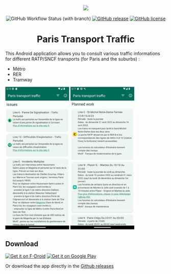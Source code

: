 <div align="center">

<image src="fastlane/metadata/android/en-US/images/icon.png" height="100">

![GitHub Workflow Status (with branch)](https://img.shields.io/github/actions/workflow/status/corenting/ParisTransportTraffic/ci.yml?branch=master)
[![GitHub release](https://img.shields.io/github/release/corenting/ParisTransportTraffic.svg)](https://github.com/corenting/ParisTransportTraffic/releases)
[![GitHub license](https://img.shields.io/github/license/corenting/ParisTransportTraffic.svg)](https://github.com/corenting/ParisTransportTraffic/blob/master/LICENSE)

# Paris Transport Traffic

</div>

This Android application allows you to consult various traffic informations for different RATP/SNCF transports (for Paris and the suburbs) :

- Métro
- RER
- Tramway

<div>
<img src="https://raw.githubusercontent.com/corenting/ParisTransportTraffic/master/fastlane/metadata/android/en-US/images/phoneScreenshots/1.png" width="200">
<img src="https://raw.githubusercontent.com/corenting/ParisTransportTraffic/master/fastlane/metadata/android/en-US/images/phoneScreenshots/2.png" width="200">
</div>

## Download

[<img src="https://fdroid.gitlab.io/artwork/badge/get-it-on.png"
     alt="Get it on F-Droid"
     height="80">](https://f-droid.org/packages/fr.corenting.traficparis/)
[<img src="https://play.google.com/intl/en_us/badges/images/generic/en-play-badge.png"
     alt="Get it on Google Play"
     height="80">](https://play.google.com/store/apps/details?id=fr.corenting.traficparis)

Or download the app directly in the [Github releases](https://github.com/corenting/ParisTransportTraffic/releases)
